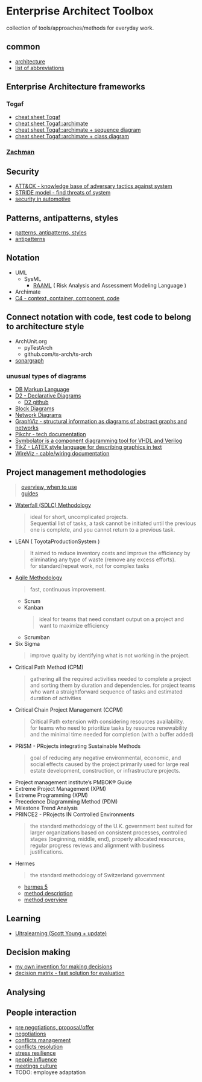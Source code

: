 # Enterprise Architect Toolbox
collection of tools/approaches/methods for everyday work.

## common
* [architecture](./architecture-cheat-sheet.md)
* [list of abbreviations](./abbreviations.md)

## Enterprise Architecture frameworks
### Togaf
* [cheat sheet Togaf](./architecture-togaf-cheat-sheet.md)
* [cheat sheet Togaf::archimate](./architecture-togaf-cheat-sheet.md#archimate)
* [cheat sheet Togaf::archimate + sequence diagram](./architecture-togaf-cheat-sheet.md#archimate-with-sequence-diagram-my-own-invention)
* [cheat sheet Togaf::archimate + class diagram](./architecture-togaf-cheat-sheet.md#archimate-with-class-diagram-my-own-invention)

### [Zachman](./zachman.md)

## Security 
* [ATT&CK - knowledge base of adversary tactics against system](https://attack.mitre.org/)
* [STRIDE model - find threats of system](https://en.wikipedia.org/wiki/STRIDE_model)
* [security in automotive](cyber-security-auto.md)

## Patterns, antipatterns, styles
* [patterns, antipatterns, styles](./architecture-patterns.md) 
* [antipatterns](https://sourcemaking.com/antipatterns/software-architecture-antipatterns)

## Notation
- UML
  - SysML
    - [RAAML](https://www.omg.org/spec/RAAML/1.0/About-RAAML) ( Risk Analysis and Assessment Modeling Language )
- Archimate
- [C4 - context, container, component, code](https://c4model.com/)

## Connect notation with code, test code to belong to architecture style 
* ArchUnit.org
  * pyTestArch
  * github.com/ts-arch/ts-arch
* [sonargraph](https://hello2morrow.com/products/sonargraph/architect9)


### unusual types of diagrams
- [DB Markup Language](https://dbml.dbdiagram.io/home)
- [D2 - Declarative Diagrams](https://d2lang.com/)
  - [D2 github](https://github.com/terrastruct/d2)
- [Block Diagrams](http://blockdiag.com/en/blockdiag/examples.html)
- [Network Diagrams](http://blockdiag.com/en/nwdiag/index.html)
- [GraphViz - structural information as diagrams of abstract graphs and networks](https://www.graphviz.org/)
- [Pikchr - tech documentation](https://pikchr.org/home/doc/trunk/doc/userman.md)
- [Symbolator is a component diagramming tool for VHDL and Verilog](https://kevinpt.github.io/symbolator/)
- [TikZ - LATEX style language for describing graphics in text](https://pgf-tikz.github.io/pgf/pgfmanual.pdf)
- [WireViz - cable/wiring documentation ](https://github.com/wireviz/WireViz)

## Project management methodologies
> [overview, when to use](https://www.projectmanager.com/blog/project-management-methodology)  
> [guides](https://www.projectmanager.com/guides)  

- [Waterfall (SDLC) Methodology](./project-management-methodologies/waterfall.md)
  > ideal for short, uncomplicated projects.  
  > Sequential list of tasks, a task cannot be initiated until the previous one is complete, and you cannot return to a previous task.
- LEAN ( ToyotaProductionSystem )
  > It aimed to reduce inventory costs and improve the efficiency by eliminating any type of waste (remove any excess efforts).   
  > for standard/repeat work, not for complex tasks
- [Agile Methodology](./project-management-methodologies/agile.md)
  >  fast, continuous improvement. 
  - Scrum
  - Kanban
    > ideal for teams that need constant output on a project and want to maximize efficiency
  - Scrumban
- Six Sigma
  > improve quality by identifying what is not working in the project. 
- Critical Path Method (CPM)
  > gathering all the required activities needed to complete a project  
  > and sorting them by duration and dependencies. 
  > for project teams who want a straightforward sequence of tasks and estimated duration of activities  
- Critical Chain Project Management (CCPM)
  > Critical Path extension with considering resources availability.  
  > for teams who need to prioritize tasks by resource renewability and the minimal time needed for completion (with a buffer added)
- PRiSM - PRojects integrating Sustainable Methods
  > goal of reducing any negative environmental, economic, and social effects caused by the project
  > primarily used for large real estate development, construction, or infrastructure projects.
- Project management institute’s PMBOK® Guide
- Extreme Project Management (XPM)
- Extreme Programming (XPM)
- Precedence Diagramming Method (PDM)
- Milestone Trend Analysis
- PRINCE2 - PRojects IN Controlled Environments
  > the standard methodology of the U.K. government
  > best suited for larger organizations
  > based on consistent processes, controlled stages (beginning, middle, end), properly allocated resources, regular progress reviews and alignment with business justifications.
- Hermes 
  > the standard methodology of Switzerland government
  * [hermes 5](https://www.hermes.admin.ch)
  * [method description](https://www.hermes.admin.ch/en/project-management/method-overview/hermes-projektmanagement-methodenelemente.html)
  * [method overview](https://www.hermes.admin.ch/en/project-management/method-overview.html)


## Learning
* [Ultralearning (Scott Young + update)](./ultralearning.md)


## Decision making
* [my own invention for making decisions](./decision-maker.md)
* [decision matrix - fast solution for evaluation](https://en.wikipedia.org/wiki/Decision_matrix)


## Analysing

## People interaction
* [pre negotiations, proposal/offer](./people-interactions/proposal-offer.md)
* [negotiations](./people-interactions/negotiations.md)
* [conflicts management](./people-interactions/conflict-management.md)
* [conflicts resolution](./people-interactions/conflict-resolution.md)
* [stress resilience](./people-interactions/stress-resilience.md)
* [people influence](./people-influence.md)
* [meetings culture](./meetings.md)
* TODO: employee adaptation

